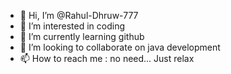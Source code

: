 - 👋 Hi, I’m @Rahul-Dhruw-777
- 👀 I’m interested in coding 
- 🌱 I’m currently learning github
- 💞️ I’m looking to collaborate on java development 
- 📫 How to reach me : no need... Just relax 

<!---
Rahul-Dhruw-777/Rahul-Dhruw-777 is a ✨ special ✨ repository because its `README.md` (this file) appears on your GitHub profile.
You can click the Preview link to take a look at your changes.
--->
